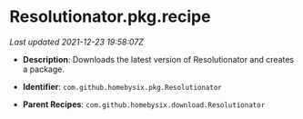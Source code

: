 # Resolutionator.pkg.recipe

_Last updated 2021-12-23 19:58:07Z_

- **Description**: Downloads the latest version of Resolutionator and creates a package.

- **Identifier**: `com.github.homebysix.pkg.Resolutionator`

- **Parent Recipes**: `com.github.homebysix.download.Resolutionator`